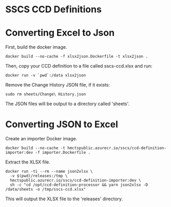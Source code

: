 # SSCS CCD Definitions

# Converting Excel to Json

First, build the docker image.

```
docker build --no-cache -f xlsx2json.Dockerfile -t xlsx2json .
```

Then, copy your CCD definition to a file called sscs-ccd.xlsx and run:

```
docker run -v `pwd`:/data xlsx2json
```

Remove the Change History JSON file, if it exists:

```
sudo rm sheets/Change\ History.json
```

The JSON files will be output to a directory called 'sheets'.

# Converting JSON to Excel

Create an importer Docker image.

```
docker build --no-cache -t hmctspublic.azurecr.io/sscs/ccd-definition-importer:dev -f importer.Dockerfile .
```

Extract the XLSX file.

```
docker run -ti --rm --name json2xlsx \
  -v $(pwd)/releases:/tmp \
  hmctspublic.azurecr.io/sscs/ccd-definition-importer:dev \
  sh -c "cd /opt/ccd-definition-processor && yarn json2xlsx -D /data/sheets -o /tmp/sscs-ccd.xlsx"
```

This will output the XLSX file to the 'releases' directory.
